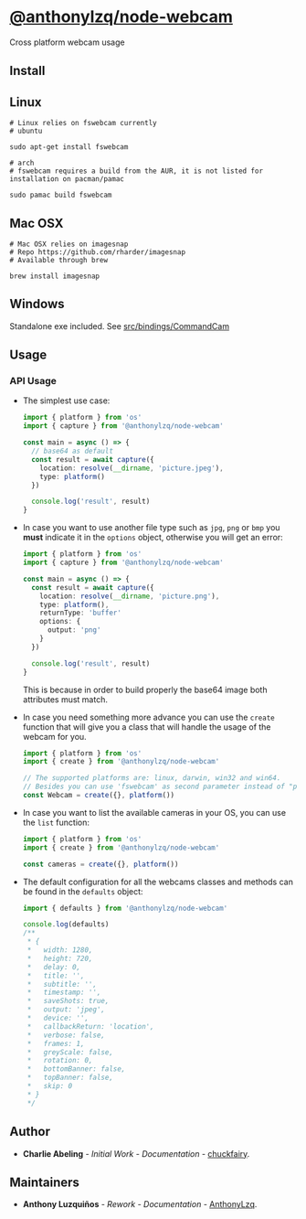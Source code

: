 # [@anthonylzq/node-webcam](https://github.com/AnthonyLzq/node-webcam)

Cross platform webcam usage

## Install

## Linux

```
# Linux relies on fswebcam currently
# ubuntu

sudo apt-get install fswebcam

# arch
# fswebcam requires a build from the AUR, it is not listed for installation on pacman/pamac

sudo pamac build fswebcam
```

## Mac OSX

```
# Mac OSX relies on imagesnap
# Repo https://github.com/rharder/imagesnap
# Available through brew

brew install imagesnap
```

## Windows

Standalone exe included. See [src/bindings/CommandCam](https://github.com/chuckfairy/node-webcam/tree/master/src/bindings/CommandCam)

## Usage

### API Usage

- The simplest use case:

  ```ts
  import { platform } from 'os'
  import { capture } from '@anthonylzq/node-webcam'

  const main = async () => {
    // base64 as default
    const result = await capture({
      location: resolve(__dirname, 'picture.jpeg'),
      type: platform()
    })

    console.log('result', result)
  }
  ```

- In case you want to use another file type such as `jpg`, `png` or `bmp` you **must** indicate it in the `options` object, otherwise you will get an error:

  ```ts
  import { platform } from 'os'
  import { capture } from '@anthonylzq/node-webcam'

  const main = async () => {
    const result = await capture({
      location: resolve(__dirname, 'picture.png'),
      type: platform(),
      returnType: 'buffer'
      options: {
        output: 'png'
      }
    })

    console.log('result', result)
  }
  ```

  This is because in order to build properly the base64 image both attributes must match.

- In case you need something more advance you can use the `create` function that will give you a class that will handle the usage of the webcam for you.

  ```ts
  import { platform } from 'os'
  import { create } from '@anthonylzq/node-webcam'

  // The supported platforms are: linux, darwin, win32 and win64.
  // Besides you can use 'fswebcam' as second parameter instead of "platform()"
  const Webcam = create({}, platform())
  ```

- In case you want to list the available cameras in your OS, you can use the `list` function:

  ```ts
  import { platform } from 'os'
  import { create } from '@anthonylzq/node-webcam'

  const cameras = create({}, platform())
  ```

- The default configuration for all the webcams classes and methods can be found in the `defaults` object:

  ```ts
  import { defaults } from '@anthonylzq/node-webcam'

  console.log(defaults)
  /**
   * {
   *   width: 1280,
   *   height: 720,
   *   delay: 0,
   *   title: '',
   *   subtitle: '',
   *   timestamp: '',
   *   saveShots: true,
   *   output: 'jpeg',
   *   device: '',
   *   callbackReturn: 'location',
   *   verbose: false,
   *   frames: 1,
   *   greyScale: false,
   *   rotation: 0,
   *   bottomBanner: false,
   *   topBanner: false,
   *   skip: 0
   * }
   */
  ```

## Author

- **Charlie Abeling** - _Initial Work_ - _Documentation_ - [chuckfairy](https://github.com/chuckfairy).

## Maintainers

- **Anthony Luzquiños** - _Rework_ - _Documentation_ - [AnthonyLzq](https://github.com/AnthonyLzq).

<!-- ## Contributors

- **Andree Anchi** - _Bug reports_ - [andreewaD](https://github.com/andreewD). -->